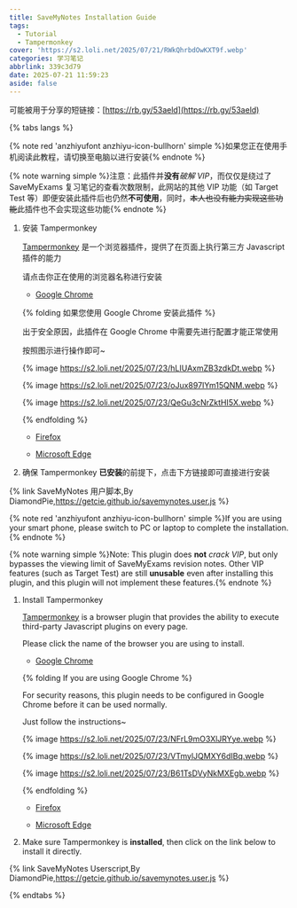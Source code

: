 ```yaml
---
title: SaveMyNotes Installation Guide
tags: 
  - Tutorial
  - Tampermonkey
cover: 'https://s2.loli.net/2025/07/21/RWkQhrbdOwKXT9f.webp'
categories: 学习笔记
abbrlink: 339c3d79
date: 2025-07-21 11:59:23
aside: false
---
```


可能被用于分享的短链接：[https://rb.gy/53aeld](https://rb.gy/53aeld)

{% tabs langs %}

<!-- tab 中文 -->

{% note red 'anzhiyufont anzhiyu-icon-bullhorn' simple %}如果您正在使用手机阅读此教程，请切换至电脑以进行安装{% endnote %}

{% note warning simple %}注意：此插件并**没有***破解 VIP*，而仅仅是绕过了 SaveMyExams 复习笔记的查看次数限制，此网站的其他 VIP 功能（如 Target Test 等）即便安装此插件后也仍然**不可使用**，同时，~~本人也没有能力实现这些功能~~此插件也不会实现这些功能{% endnote %}

1. 安装 Tampermonkey

    [Tampermonkey](https://www.tampermonkey.net/) 是一个浏览器插件，提供了在页面上执行第三方 Javascript 插件的能力

    请点击你正在使用的浏览器名称进行安装

    - [Google Chrome](https://chromewebstore.google.com/detail/tampermonkey/dhdgffkkebhmkfjojejmpbldmpobfkfo?hl=zh-CN)

    {% folding 如果您使用 Google Chrome 安装此插件 %}
    
    出于安全原因，此插件在 Google Chrome 中需要先进行配置才能正常使用

    按照图示进行操作即可~

    {% image https://s2.loli.net/2025/07/23/hLIUAxmZB3zdkDt.webp %}

    {% image https://s2.loli.net/2025/07/23/oJux897IYm15QNM.webp %}
    
    {% image https://s2.loli.net/2025/07/23/QeGu3cNrZktHI5X.webp %}

    {% endfolding %}

    - [Firefox](https://addons.mozilla.org/zh-CN/firefox/addon/tampermonkey/)

    - [Microsoft Edge](https://microsoftedge.microsoft.com/addons/detail/%E7%AF%A1%E6%94%B9%E7%8C%B4/iikmkjmpaadaobahmlepeloendndfphd)

2. 确保 Tampermonkey **已安装**的前提下，点击下方链接即可直接进行安装

{% link SaveMyNotes 用户脚本,By DiamondPie,https://getcie.github.io/savemynotes.user.js %}

<!-- endtab -->

<!-- tab English -->

{% note red 'anzhiyufont anzhiyu-icon-bullhorn' simple %}If you are using your smart phone, please switch to PC or laptop to complete the installation.{% endnote %}

{% note warning simple %}Note: This plugin does **not** *crack VIP*, but only bypasses the viewing limit of SaveMyExams revision notes. Other VIP features (such as Target Test) are still **unusable** even after installing this plugin, and this plugin will not implement these features.{% endnote %}

1. Install Tampermonkey

    [Tampermonkey](https://www.tampermonkey.net/) is a browser plugin that provides the ability to execute third-party Javascript plugins on every page.

    Please click the name of the browser you are using to install.

    - [Google Chrome](https://chromewebstore.google.com/detail/tampermonkey/dhdgffkkebhmkfjojejmpbldmpobfkfo?hl=zh-CN)

    {% folding If you are using Google Chrome %}

    For security reasons, this plugin needs to be configured in Google Chrome before it can be used normally.

    Just follow the instructions~

    {% image https://s2.loli.net/2025/07/23/NFrL9mO3XlJRYye.webp %} 

    {% image https://s2.loli.net/2025/07/23/VTmylJQMXY6dIBq.webp %} 

    {% image https://s2.loli.net/2025/07/23/B61TsDVyNkMXEgb.webp %} 

    {% endfolding %} 

    - [Firefox](https://addons.mozilla.org/zh-CN/firefox/addon/tampermonkey/) 

    - [Microsoft Edge](https://microsoftedge.microsoft.com/addons/detail/%E7%AF%A1%E6%94%B9%E7%8C%B4/iikmkjmpaadaobahmlepeloendndfphd)

2. Make sure Tampermonkey is **installed**, then click on the link below to install it directly.

{% link SaveMyNotes Userscript,By DiamondPie,https://getcie.github.io/savemynotes.user.js %}

<!-- endtab -->

{% endtabs %}

